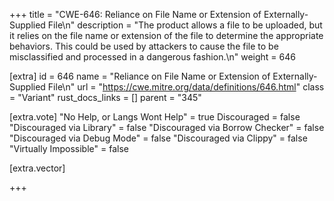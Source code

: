 +++
title = "CWE-646: Reliance on File Name or Extension of Externally-Supplied File\n"
description = "The product allows a file to be uploaded, but it relies on the file name or extension of the file to determine the appropriate behaviors. This could be used by attackers to cause the file to be misclassified and processed in a dangerous fashion.\n"
weight = 646

[extra]
id = 646
name = "Reliance on File Name or Extension of Externally-Supplied File\n"
url = "https://cwe.mitre.org/data/definitions/646.html"
class = "Variant"
rust_docs_links = []
parent = "345"

[extra.vote]
"No Help, or Langs Wont Help" = true
Discouraged = false
"Discouraged via Library" = false
"Discouraged via Borrow Checker" = false
"Discouraged via Debug Mode" = false
"Discouraged via Clippy" = false
"Virtually Impossible" = false

[extra.vector]

+++